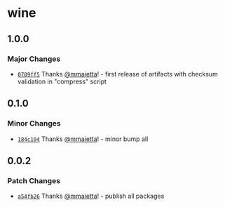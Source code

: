 # wine

## 1.0.0

### Major Changes

- [`0789ff5`](https://github.com/electron-userland/electron-builder-binaries/commit/0789ff5fc0fddba7207935cc71459b4a697d28df) Thanks [@mmaietta](https://github.com/mmaietta)! - first release of artifacts with checksum validation in "compress" script

## 0.1.0

### Minor Changes

- [`184c104`](https://github.com/electron-userland/electron-builder-binaries/commit/184c1042da36468d3b320dad1cdc2dfe3f3057b5) Thanks [@mmaietta](https://github.com/mmaietta)! - minor bump all

## 0.0.2

### Patch Changes

- [`a54fb26`](https://github.com/electron-userland/electron-builder-binaries/commit/a54fb267a8d3347c7970910b95d89183ac0dba90) Thanks [@mmaietta](https://github.com/mmaietta)! - publish all packages

